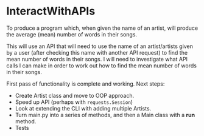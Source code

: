 # InteractWithAPIs
To produce a program which, when given the name of an artist, will produce the average (mean) number of words in their songs.


This will use an API that will need to use the name of an artist/artists given by a user (after checking this name with another API request) to find the mean number of words in their songs. I will need to investigate what API calls I can make in order to work out how to find the mean number of words in their songs.

First pass of functionality is complete and working.
Next steps:
- Create Artist class and move to OOP approach.
- Speed up API (perhaps with `requests.Session`)
- Look at extending the CLI with adding multiple Artists.
- Turn main.py into a series of methods, and then a Main class with a __run__ method.
- Tests
